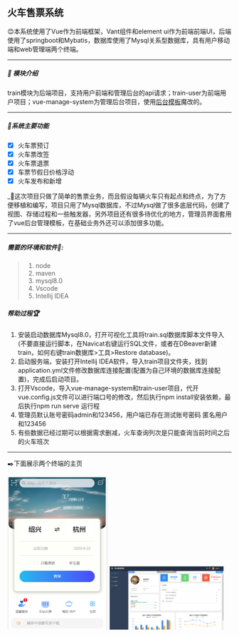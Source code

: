 ## 火车售票系统

:blush:本系统使用了Vue作为前端框架，Vant组件和element ui作为前端前端UI，后端使用了springboot和Mybatis，数据库使用了Mysql关系型数据库，具有用户移动端和web管理端两个终端。

----------
##### :100: 模块介绍

train模块为后端项目，支持用户前端和管理后台的api请求；train-user为前端用户项目；vue-manage-system为管理后台项目，使用[后台模板](https://github.com/lin-xin/vue-manage-system)魔改的。

----------
##### :hammer:系统主要功能

- [x] 火车票预订
- [x] 火车票改签
- [x] 火车票退票
- [x] 车票节假日价格浮动
- [x] 火车发布和新增

_:wrench:这次项目只做了简单的售票业务，而且假设每辆火车只有起点和终点，为了方便移植和编写，项目只用了Mysql数据库，不过Mysql做了很多底层代码，创建了视图、存储过程和一些触发器，另外项目还有很多待优化的地方，管理员界面套用了vue后台管理模板，在基础业务外还可以添加很多功能。

-----------

##### 需要的环境和软件:rainbow::

> 1. node
> 2. maven
> 3. mysql8.0
> 4. Vscode
> 5. Intellij IDEA

##### 帮助过程:trophy:

1. 安装启动数据库Mysql8.0，打开可视化工具将train.sql数据库脚本文件导入(不要直接运行脚本，在Navicat右键运行SQL文件，或者在DBeaver新建train，如何右键train数据库>工具>Restore database)。
2. 启动服务端，安装打开Intellij IDEA软件，导入train项目文件夹，找到application.yml文件修改数据库连接配置(配置为自己环境的数据库连接配置)，完成后启动项目。
3. 打开Vscode，导入vue-manage-system和train-user项目，代开vue.config.js文件可以进行端口号的修改，然后执行npm install安装依赖，最后执行npm run serve 运行程
4. 管理员默认账号密码admin和123456，用户端已存在测试账号密码 匿名用户和123456
5. 有些数据已经过期可以根据需求删减，火车查询列次是只能查询当前时间之后的火车班次

-----

:black_nib:下面展示两个终端的主页​

<img src="./img/mobile.jpg" alt="移动主页" style="zoom:50%;" />



<img src="./img/web.jpg" alt="web主页" style="zoom: 25%;" />

